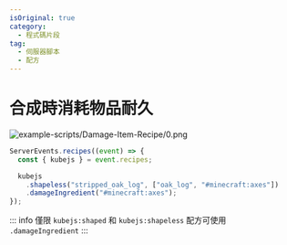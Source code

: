 ```yaml
---
isOriginal: true
category:
  - 程式碼片段
tag:
  - 伺服器腳本
  - 配方
---
```


# 合成時消耗物品耐久

![example-scripts/Damage-Item-Recipe/0.png](/example-scripts/Damage-Item-Recipe/0.png)

```js
ServerEvents.recipes((event) => {
  const { kubejs } = event.recipes;

  kubejs
    .shapeless("stripped_oak_log", ["oak_log", "#minecraft:axes"])
    .damageIngredient("#minecraft:axes");
});
```

::: info
僅限 `kubejs:shaped` 和 `kubejs:shapeless` 配方可使用 `.damageIngredient`
:::
